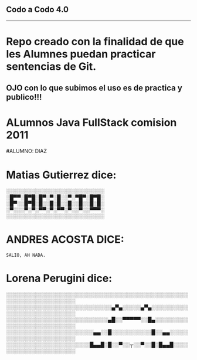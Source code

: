 ﻿## Codo a Codo 4.0
------------------
# Repo creado con la finalidad de que les Alumnes puedan practicar sentencias de Git.

## OJO con lo que subimos el uso es de practica y publico!!!
#  ALumnos Java FullStack comision 2011 
#ALUMNO: DIAZ

# Matias Gutierrez dice:
 ░░░░░░░░░░░░░░░░░░░░░░░░░░░
 ░█▀▀░█▀█░█▀░▀░█░░▀░▀█▀░█▀█░
 ░█▀░░█▀█░█░░█░█░░█░░█░░█░█░
 ░▀░░░▀░▀░▀▀░▀░▀▀░▀░░▀░░▀▀▀░
 ░░░░░░░░░░░░░░░░░░░░░░░░░░░

# ANDRES ACOSTA DICE:
	SALIO, AH NADA.

# Lorena Perugini dice:

░░░░░░░░░░░░░░░░░░░░░░░░░░░░░░░░░░░░░░░░░░░░░░░░░░░░░░░░░░░░░░░░░░░░░
░░░░░░░░░░░░░░░░░░░░░░░░░░░░░▄▀▄░░░░░▄▀▄░░░░░░░░░░░░░░░░░░░░░░░░░░░░░
░░░░░░░░░░░░░░░░░░░░░░░░░░░░▄█░░▀▀▀▀▀░░█▄░░░░░░░░░░░░░░░░░░░░░░░░░░░░
░░░░░░░░░░░░░░░░░░░░░░░░▄▄░░█░░░░░░░░░░░█░░▄▄░░░░░░░░░░░░░░░░░░░░░░░░
░░░░░░░░░░░░░░░░░░░░░░░█▄▄█░█░░▀░░┬░░▀░░█░█▄▄█░░░░░░░░░░░░░░░░░░░░░░░

